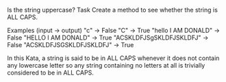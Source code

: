 Is the string uppercase?
Task
Create a method to see whether the string is ALL CAPS.

Examples (input -> output)
"c" -> False
"C" -> True
"hello I AM DONALD" -> False
"HELLO I AM DONALD" -> True
"ACSKLDFJSgSKLDFJSKLDFJ" -> False
"ACSKLDFJSGSKLDFJSKLDFJ" -> True

In this Kata, a string is said to be in ALL CAPS whenever it does not contain any lowercase letter so any string containing no letters at all is trivially considered to be in ALL CAPS.